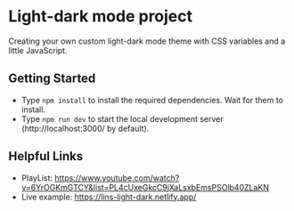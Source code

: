 # Light-dark mode project

Creating your own custom light-dark mode theme with CSS variables and a little JavaScript.

## Getting Started
- Type `npm install` to install the required dependencies. Wait for them to install.
- Type `npm run dev` to start the local development server (http://localhost:3000/ by default).


## Helpful Links
- PlayList: https://www.youtube.com/watch?v=6YrOGKmGTCY&list=PL4cUxeGkcC9jXaLsxbEmsPSOlb40ZLaKN
- Live example: https://lins-light-dark.netlify.app/

